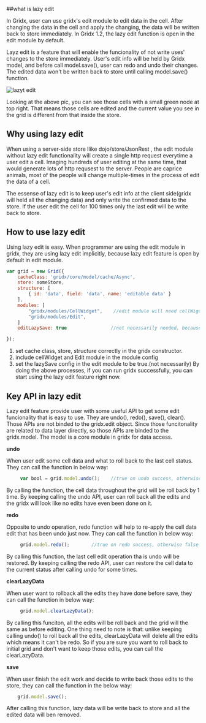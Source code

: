 ##what is lazy edit

In Gridx, user can use gridx's edit module to edit data in the cell. After changing the data in the cell and apply the changing, the data will be written back to store immediately. In Gridx 1.2, the lazy edit function is open in the edit module by default.  

Layz edit is a feature that will enable the funcionality of not write uses' changes to the store immediately. User's edit info will be held by Gridx model, and before call model.save(), user can redo and undo their changes. The edited data won't be written back to store until calling model.save() function.

![lazyt edit](https://f.cloud.github.com/assets/1291912/452078/b2c08bb6-b2cc-11e2-93ae-b7eb831a7be6.png)



Looking at the above pic, you can see those cells with a small green node at top right. That means those cells are edited and the current value you see in the grid is different from that inside the store. 

## Why using lazy edit

When using a server-side store llike dojo/store/JsonRest , the edit module without lazy edit functionality will create a single http request everytime a user edit a cell. Imaging hundreds of user editing at the same time, that would generate lots of http requsest to the server. People are caprice animals, most of the people will change multiple-times in the process of edit the data of a cell.

The essense of lazy edit is to keep user's edit info at the client side(gridx will held all the changing data) and  only write the confirmed data to the store. If the user edit the cell for 100 times only the last edit will be write back to store.

## How to use lazy edit

Using lazy edit is easy. When programmer are using the edit module in gridx, they are using lazy edit implicitly, because lazy edit feature is open by default in edit module.

```javascript
var grid = new Grid({
    cacheClass: 'gridx/core/model/cache/Async',
    store: someStore,
    structure: [
        { id: 'data', field: 'data', name: 'editable data' }
    ],
    modules: [
        "gridx/modules/CellWidget",    //edit module will need cellWiget module 
        "gridx/modules/Edit",
    ]
    editLazySave: true                //not necessarily needed, because lazysave is open in edit module by default.

});
```
1. set cache class, store, structure  correctly in the gridx constructor.
2. include cellWidget and Edit module in the module config
3. set the lazySave config in the edit module to be true.(not necessarily)
By doing the above processes, if you can run gridx successfully, you can start using the lazy edit feature right now.


## Key API in lazy edit

Lazy edit feature provide user with some useful API to get some edit funcionality that is easy to use. They are undo(), redo(), save(), clear(). Those APIs are not binded to the gridx.edit object. Since those funcitonality are related to data layer directly, so those APIs are binded to the gridx.model. The model is a core module in gridx for data access.

**undo**

When user edit some cell data and what to roll back to the last cell status. They can call the function in below way:
```javascript
     var bool = grid.model.undo();    //true on undo success, otherwise false
```
By calling the function, the cell data throughout the grid will be roll back by 1 time. By keeping calling the undo API, user can roll back all the edits and the gridx will look like no edits have even been done on it.

**redo**

Opposite to undo operation, redo function will help to  re-apply the cell data edit that has been undo just now. They can call the function in below way:
```javascript
     grid.model.redo();        //true on redo success, otherwise false
```
By calling this function, the last cell edit operation tha is undo will be restored. By keeping calling the redo API, user can restore the cell data to the current status after calling undo for some times.

**clearLazyData**

When user want to rollback all the edits they have done before save, they can call the function in below way:
```javascript
     grid.model.clearLazyData();
```
By calling this funciton, all the edits will be roll back and the grid will the same as before editing. One thing need to note is that: unlike keeping calling undo() to roll back all the edits, clearLazyData will delete all the edits which means it can't be redo. So if you are sure you want to roll back to initial grid and don't want to keep those edits, you can call the clearLazyData.

**save**

When user finish the edit work and decide to write back those edits to the store, they can call the function in the below way:
 ```javascript       
     grid.model.save();
```
After calling this function, lazy data will be write back to store and all the edited data will ben removed.







































